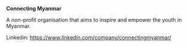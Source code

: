 <b>Connecting Myanmar</b>

A non-profit organisation that aims to inspire and empower the youth in Myanmar.

Linkedin: https://www.linkedin.com/company/connectingmyanmar/
